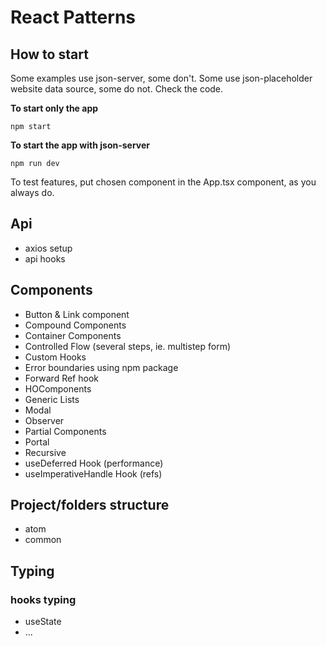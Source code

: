 # React Patterns

## How to start

Some examples use json-server, some don't. Some use json-placeholder website data source, some do not. Check the code.

**To start only the app**

```
npm start
```

**To start the app with json-server**

```
npm run dev
```

To test features, put chosen component in the App.tsx component, as you always do.

## Api

-   axios setup
-   api hooks

## Components

-   Button & Link component
-   Compound Components
-   Container Components
-   Controlled Flow (several steps, ie. multistep form)
-   Custom Hooks
-   Error boundaries using npm package
-   Forward Ref hook
-   HOComponents
-   Generic Lists
-   Modal
-   Observer
-   Partial Components
-   Portal
-   Recursive
-   useDeferred Hook (performance)
-   useImperativeHandle Hook (refs)

## Project/folders structure

-   atom
-   common

## Typing

### hooks typing

-   useState
-   ...
